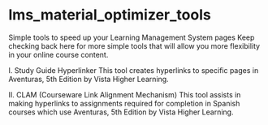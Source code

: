 # lms_material_optimizer_tools
Simple tools to speed up your Learning Management System pages
Keep checking back here for more simple tools that will allow you more flexibility in your online course content.

I. Study Guide Hyperlinker
This tool creates hyperlinks to specific pages in Aventuras, 5th Edition by Vista Higher Learning.

II. CLAM (Courseware Link Alignment Mechanism)
This tool assists in making hyperlinks to assignments required for completion in Spanish courses which use Aventuras, 5th Edition by Vista Higher Learning.
